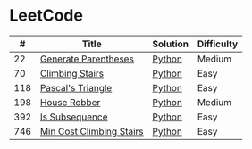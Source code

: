 # LeetCode

| #   | Title                                                                               | Solution                                    | Difficulty |
| --- | ----------------------------------------------------------------------------------- | ------------------------------------------- | ---------- |
| 22  | [Generate Parentheses](https://leetcode.com/problems/generate-parentheses/)         | [Python](./22.generate-parentheses.py)      | Medium     |
| 70  | [Climbing Stairs](https://leetcode.com/problems/climbing-stairs/)                   | [Python](./70.climbing-stairs.py)           | Easy       |
| 118 | [Pascal's Triangle](https://leetcode.com/problems/pascals-triangle)                 | [Python](./118.pascals-triangle.py)         | Easy       |
| 198 | [House Robber](https://leetcode.com/problems/house-robber/)                         | [Python](./198.house-robber.py)             | Medium     |
| 392 | [Is Subsequence](https://leetcode.com/problems/is-subsequence/)                     | [Python](./392.is-subsequence.py)           | Easy       |
| 746 | [Min Cost Climbing Stairs](https://leetcode.com/problems/min-cost-climbing-stairs/) | [Python](./746.min-cost-climbing-stairs.py) | Easy       |
